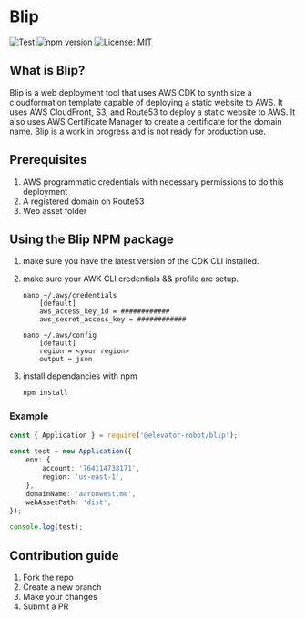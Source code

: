 # Blip
[![Test](https://github.com/Elevator-Robot/blip/actions/workflows/ci.yml/badge.svg)](https://github.com/Elevator-Robot/blip/actions/workflows/ci.yml)
[![npm version](https://badge.fury.io/js/%40elevator-robot%2Fblip.svg)](https://badge.fury.io/js/%40elevator-robot%2Fblip)
[![License: MIT](https://img.shields.io/badge/License-MIT-yellow.svg)](./LICENSE)
## What is Blip?
Blip is a web deployment tool that uses AWS CDK to synthisize a cloudformation template capable of deploying a static website to AWS. It uses AWS CloudFront, S3, and Route53 to deploy a static website to AWS. It also uses AWS Certificate Manager to create a certificate for the domain name. Blip is a work in progress and is not ready for production use.
## Prerequisites
1. AWS programmatic credentials with necessary permissions to do this deployment
2. A registered domain on Route53
3. Web asset folder

## Using the Blip NPM package

1. make sure you have the latest version of the CDK CLI installed.
2. make sure your AWK CLI credentials && profile are setup.

   ```output
   nano ~/.aws/credentials
       [default]
       aws_access_key_id = ############
       aws_secret_access_key = ############
   ```

   ```output
   nano ~/.aws/config
       [default]
       region = <your region>
       output = json
   ```

3. install dependancies with npm
   ```bash
   npm install
   ```

### Example

```typescript
const { Application } = require('@elevator-robot/blip');

const test = new Application({
    env: {
        account: '764114738171',
        region: 'us-east-1',
    },
    domainName: 'aaronwest.me',
    webAssetPath: 'dist',
});

console.log(test);
```

## Contribution guide
1. Fork the repo
2. Create a new branch
3. Make your changes
4. Submit a PR
